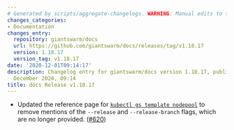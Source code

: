 ```yaml
---
# Generated by scripts/aggregate-changelogs. WARNING: Manual edits to this files will be overwritten.
changes_categories:
- Documentation
changes_entry:
  repository: giantswarm/docs
  url: https://github.com/giantswarm/docs/releases/tag/v1.18.17
  version: 1.18.17
  version_tag: v1.18.17
date: '2020-12-01T09:14:17'
description: Changelog entry for giantswarm/docs version 1.18.17, published on 01
  December 2020, 09:14
title: docs Release v1.18.17
---
```


- Updated the reference page for [`kubectl gs template nodepool`](https://docs.giantswarm.io/reference/kubectl-gs/template-nodepool/) to remove mentions of the `--release` and `--release-branch` flags, which are no longer provided. ([#620](https://github.com/giantswarm/docs/pull/620))
